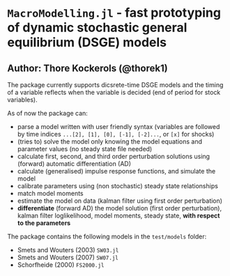 # `MacroModelling.jl` - fast prototyping of dynamic stochastic general equilibrium (DSGE) models

## Author: Thore Kockerols (@thorek1)

The package currently supports dicsrete-time DSGE models and the timing of a variable reflects when the variable is decided (end of period for stock variables).

As of now the package can:

- parse a model written with user friendly syntax (variables are followed by time indices `...[2], [1], [0], [-1], [-2]...`, or `[x]` for shocks)
- (tries to) solve the model only knowing the model equations and parameter values (no steady state file needed)
- calculate first, second, and third order perturbation solutions using (forward) automatic differentiation (AD)
- calculate (generalised) impulse response functions, and simulate the model
- calibrate parameters using (non stochastic) steady state relationships
- match model moments
- estimate the model on data (kalman filter using first order perturbation)
- **differentiate** (forward AD) the model solution (first order perturbation), kalman filter loglikelihood, model moments, steady state, **with respect to the parameters**

The package contains the following models in the `test/models` folder:

- Smets and Wouters (2003) `SW03.jl`
- Smets and Wouters (2007) `SW07.jl`
- Schorfheide (2000) `FS2000.jl`
  